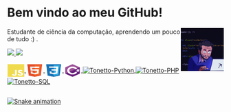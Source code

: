 <h1> Bem vindo ao meu GitHub! </h1>
<img align="right" alt="programacao" src="giphy.gif" width= "100px">

Estudante de ciência da computação, aprendendo um pouco de tudo :) .

<div>
  <a href="https://github.com/Tonetto17">
  <img height="149em" src="https://github-readme-stats.vercel.app/api?username=Tonetto17&show_icons=true&theme=dracula&include_all_commits=true&count_private=true"/>
  <img height="149em" src="https://github-readme-stats.vercel.app/api/top-langs/?username=Tonetto17&layout=compact&langs_count=16&theme=dracula"/>
</div>
  
<div style="display: inline_block"><br>
   
  <img align="center" alt="tonetto-Js" height="30" width="40" src="https://raw.githubusercontent.com/devicons/devicon/master/icons/javascript/javascript-plain.svg">
  <img align="center" alt="Tonetto-HTML" height="30" width="40" src="https://raw.githubusercontent.com/devicons/devicon/master/icons/html5/html5-original.svg">
  <img align="center" alt="Tonetto-CSS" height="30" width="40" src="https://raw.githubusercontent.com/devicons/devicon/master/icons/css3/css3-original.svg">
  <img align="center" alt="Tonetto-Csharp" height="30" width="40" src="https://raw.githubusercontent.com/devicons/devicon/master/icons/csharp/csharp-original.svg">
  <img align="center" alt="Tonetto-Python" height="30" width="40" src="https://cdn.jsdelivr.net/gh/devicons/devicon/icons/python/python-original.svg" />
  <img align="center" alt="Tonetto-PHP" height="50" width="50" src="https://cdn.jsdelivr.net/gh/devicons/devicon/icons/php/php-original.svg" />
  <img align="center" alt="Tonetto-SQL" height="50" width="50" src="https://cdn.jsdelivr.net/gh/devicons/devicon/icons/mysql/mysql-original-wordmark.svg" />
</div>
  
  ##

  ![Snake animation](https://github.com/danielbped/danielbped/blob/output/github-contribution-grid-snake.svg)

</div>
  
  
